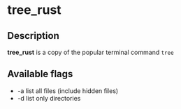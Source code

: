 # tree_rust

## Description

__tree_rust__ is a copy of the popular terminal command `tree`

## Available flags

- -a    list all files (include hidden files)
- -d    list only directories
